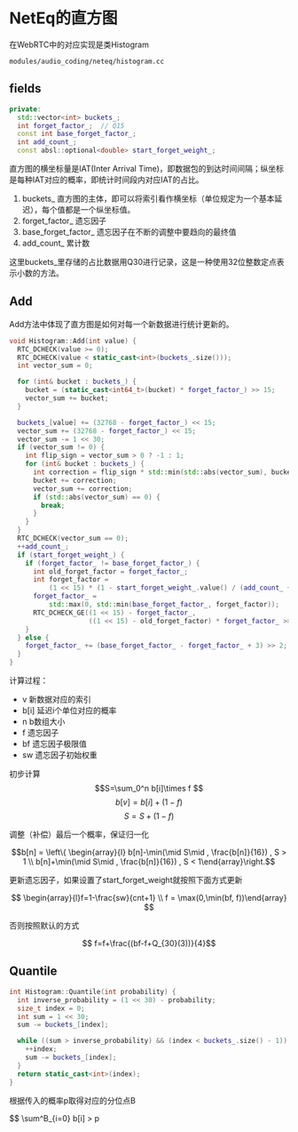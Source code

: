 # NetEq的直方图
在WebRTC中的对应实现是类Histogram

`modules/audio_coding/neteq/histogram.cc`

## fields
```cpp
private:
  std::vector<int> buckets_; 
  int forget_factor_;  // Q15
  const int base_forget_factor_;
  int add_count_;
  const absl::optional<double> start_forget_weight_;
  ```
直方图的横坐标量是IAT(Inter Arrival Time)，即数据包的到达时间间隔；纵坐标是每种IAT对应的概率，即统计时间段内对应IAT的占比。
1. buckets_ 直方图的主体，即可以将索引看作横坐标（单位规定为一个基本延迟），每个值都是一个纵坐标值。
2. forget_factor_ 遗忘因子
3. base_forget_factor_ 遗忘因子在不断的调整中要趋向的最终值
4. add_count_ 累计数

这里buckets_里存储的占比数据用Q30进行记录，这是一种使用32位整数定点表示小数的方法。

## Add

Add方法中体现了直方图是如何对每一个新数据进行统计更新的。

```cpp
void Histogram::Add(int value) {
  RTC_DCHECK(value >= 0);
  RTC_DCHECK(value < static_cast<int>(buckets_.size()));
  int vector_sum = 0; 

  for (int& bucket : buckets_) {
    bucket = (static_cast<int64_t>(bucket) * forget_factor_) >> 15;
    vector_sum += bucket;
  }

  buckets_[value] += (32768 - forget_factor_) << 15;
  vector_sum += (32768 - forget_factor_) << 15;  
  vector_sum -= 1 << 30;  
  if (vector_sum != 0) {
    int flip_sign = vector_sum > 0 ? -1 : 1;
    for (int& bucket : buckets_) {
      int correction = flip_sign * std::min(std::abs(vector_sum), bucket >> 4);
      bucket += correction;
      vector_sum += correction;
      if (std::abs(vector_sum) == 0) {
        break;
      }
    }
  }
  RTC_DCHECK(vector_sum == 0);  
  ++add_count_;
  if (start_forget_weight_) {
    if (forget_factor_ != base_forget_factor_) {
      int old_forget_factor = forget_factor_;
      int forget_factor =
          (1 << 15) * (1 - start_forget_weight_.value() / (add_count_ + 1));
      forget_factor_ =
          std::max(0, std::min(base_forget_factor_, forget_factor));
      RTC_DCHECK_GE((1 << 15) - forget_factor_,
                    ((1 << 15) - old_forget_factor) * forget_factor_ >> 15);
    }
  } else {
    forget_factor_ += (base_forget_factor_ - forget_factor_ + 3) >> 2;
  }
}
```

计算过程：
- v 新数据对应的索引
- b[i] 延迟i个单位对应的概率
- n b数组大小
- f 遗忘因子
- bf 遗忘因子极限值
- sw 遗忘因子初始权重

初步计算
$$S=\sum_0^n b[i]\times f $$
$$ b[v] = b[i] + (1-f)$$
$$S=S+(1-f) $$

调整（补偿）最后一个概率，保证归一化

$$b[n] = \left\{ \begin{array}{l} b[n]-\min(\mid S\mid , \frac{b[n]}{16}) , S > 1 \\ b[n]+\min(\mid S\mid , \frac{b[n]}{16}) , S < 1\end{array}\right.$$

更新遗忘因子，如果设置了start_forget_weight就按照下面方式更新

$$ \begin{array}{l}f=1-\frac{sw}{cnt+1} \\ f = \max(0,\min(bf, f))\end{array} $$

否则按照默认的方式

$$ f=f+\frac{(bf-f+Q_{30}(3))}{4}$$


## Quantile

```cpp
int Histogram::Quantile(int probability) {
  int inverse_probability = (1 << 30) - probability;
  size_t index = 0;      
  int sum = 1 << 30;  
  sum -= buckets_[index];

  while ((sum > inverse_probability) && (index < buckets_.size() - 1)) {
    ++index;
    sum -= buckets_[index];
  }
  return static_cast<int>(index);
}
```

根据传入的概率p取得对应的分位点B

$$ \sum^B_{i=0} b[i] > p

